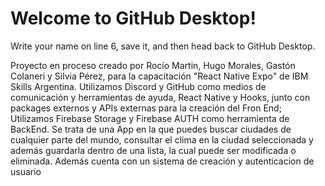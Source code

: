 # Welcome to GitHub Desktop!

Write your name on line 6, save it, and then head back to GitHub Desktop.

Proyecto en proceso creado por Rocío Martin, Hugo Morales, Gastón Colaneri y Silvia Pérez, para la capacitación "React Native Expo" de IBM Skills Argentina.
Utilizamos Discord y GitHub como medios de comunicación y herramientas de ayuda, React Native y Hooks, junto con packages externos y APIs externas para la creación del Fron End; Utilizamos Firebase Storage y Firebase AUTH como herramienta de BackEnd. 
Se trata de una App en la que puedes buscar ciudades de cualquier parte del mundo, consultar el clima en la ciudad seleccionada y además guardarla dentro de una lista, la cual puede ser modificada o eliminada. Además cuenta con un sistema de creación y autenticacion de usuario
